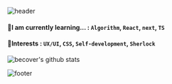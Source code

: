 ![header](https://capsule-render.vercel.app/api?type=wave&color=auto&height=120&section=header&text=Hi%20there👋%20I'm%20becover%20😊&fontSize=50)

#### 🌱I am currently learning... : <code>Algorithm</code>, <code>React</code>, <code>next</code>, <code>TS</code>

#### 🧡Interests : <code>UX/UI</code>, <code>CSS</code>, <code>Self-development</code>, <code>Sherlock</code>

![becover's github stats](https://github-readme-stats.vercel.app/api?username=becover&show_icons=true&theme=default)

![footer](https://capsule-render.vercel.app/api?type=wave&color=auto&height=120&section=footer)
